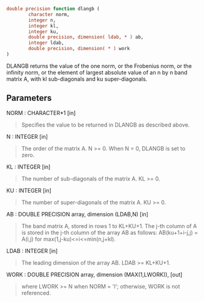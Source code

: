 ```fortran
double precision function dlangb (
		character norm,
		integer n,
		integer kl,
		integer ku,
		double precision, dimension( ldab, * ) ab,
		integer ldab,
		double precision, dimension( * ) work
)
```

DLANGB  returns the value of the one norm,  or the Frobenius norm, or
the  infinity norm,  or the element of  largest absolute value  of an
n by n band matrix  A,  with kl sub-diagonals and ku super-diagonals.

## Parameters
NORM : CHARACTER*1 [in]
> Specifies the value to be returned in DLANGB as described
> above.

N : INTEGER [in]
> The order of the matrix A.  N >= 0.  When N = 0, DLANGB is
> set to zero.

KL : INTEGER [in]
> The number of sub-diagonals of the matrix A.  KL >= 0.

KU : INTEGER [in]
> The number of super-diagonals of the matrix A.  KU >= 0.

AB : DOUBLE PRECISION array, dimension (LDAB,N) [in]
> The band matrix A, stored in rows 1 to KL+KU+1.  The j-th
> column of A is stored in the j-th column of the array AB as
> follows:
> AB(ku+1+i-j,j) = A(i,j) for max(1,j-ku)<=i<=min(n,j+kl).

LDAB : INTEGER [in]
> The leading dimension of the array AB.  LDAB >= KL+KU+1.

WORK : DOUBLE PRECISION array, dimension (MAX(1,LWORK)), [out]
> where LWORK >= N when NORM = 'I'; otherwise, WORK is not
> referenced.
